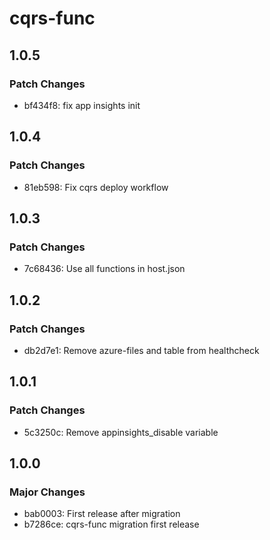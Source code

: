 # cqrs-func

## 1.0.5

### Patch Changes

- bf434f8: fix app insights init

## 1.0.4

### Patch Changes

- 81eb598: Fix cqrs deploy workflow

## 1.0.3

### Patch Changes

- 7c68436: Use all functions in host.json

## 1.0.2

### Patch Changes

- db2d7e1: Remove azure-files and table from healthcheck

## 1.0.1

### Patch Changes

- 5c3250c: Remove appinsights_disable variable

## 1.0.0

### Major Changes

- bab0003: First release after migration
- b7286ce: cqrs-func migration first release
